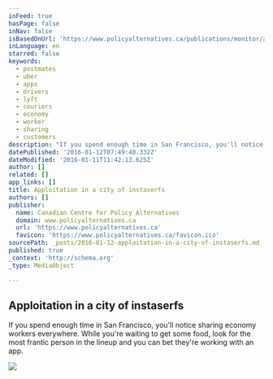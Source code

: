 ```yaml
---
inFeed: true
hasPage: false
inNav: false
isBasedOnUrl: 'https://www.policyalternatives.ca/publications/monitor/apploitation-city-instaserfs'
inLanguage: en
starred: false
keywords:
  - postmates
  - uber
  - apps
  - drivers
  - lyft
  - couriers
  - economy
  - worker
  - sharing
  - customers
description: "If you spend enough time in San Francisco, you'll notice sharing economy workers everywhere. While you're waiting to get some food, look for the most frantic person in the lineup and you can bet they're working with an app."
datePublished: '2016-01-12T07:49:40.332Z'
dateModified: '2016-01-11T11:42:13.625Z'
author: []
related: []
app_links: []
title: Apploitation in a city of instaserfs
authors: []
publisher:
  name: Canadian Centre for Policy Alternatives
  domain: www.policyalternatives.ca
  url: 'https://www.policyalternatives.ca'
  favicon: 'https://www.policyalternatives.ca/favicon.ico'
sourcePath: _posts/2016-01-12-apploitation-in-a-city-of-instaserfs.md
published: true
_context: 'http://schema.org'
_type: MediaObject

---
```

<article style=""><h1>Apploitation in a city of instaserfs</h1><p>If you spend enough time in San Francisco, you'll notice sharing economy workers everywhere. While you're waiting to get some food, look for the most frantic person in the lineup and you can bet they're working with an app.</p><img src="https://s3-us-west-2.amazonaws.com/the-grid-img/p/0e7f4b589dd893f307c9fd21a3dcd38e69e5caab.png" /></article>